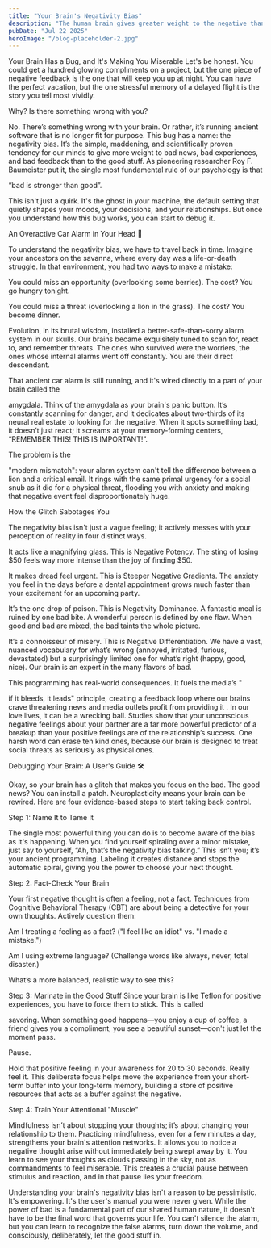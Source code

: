 ```yaml
---
title: "Your Brain's Negativity Bias"
description: "The human brain gives greater weight to the negative than the positive"
pubDate: "Jul 22 2025"
heroImage: "/blog-placeholder-2.jpg"
---
```

Your Brain Has a Bug, and It's Making You Miserable
Let's be honest. You could get a hundred glowing compliments on a project, but the one piece of negative feedback is the one that will keep you up at night. You can have the perfect vacation, but the one stressful memory of a delayed flight is the story you tell most vividly.

Why? Is there something wrong with you?

No. There’s something wrong with your brain. Or rather, it’s running ancient software that is no longer fit for purpose. This bug has a name: the negativity bias. It’s the simple, maddening, and scientifically proven tendency for our minds to give more weight to bad news, bad experiences, and bad feedback than to the good stuff. As pioneering researcher Roy F. Baumeister put it, the single most fundamental rule of our psychology is that 

“bad is stronger than good”.


This isn't just a quirk. It's the ghost in your machine, the default setting that quietly shapes your moods, your decisions, and your relationships. But once you understand how this bug works, you can start to debug it.

An Overactive Car Alarm in Your Head 🚨

To understand the negativity bias, we have to travel back in time. Imagine your ancestors on the savanna, where every day was a life-or-death struggle. In that environment, you had two ways to make a mistake:

You could miss an opportunity (overlooking some berries). The cost? You go hungry tonight.

You could miss a threat (overlooking a lion in the grass). The cost? You become dinner.

Evolution, in its brutal wisdom, installed a better-safe-than-sorry alarm system in our skulls. Our brains became exquisitely tuned to scan for, react to, and remember threats. The ones who survived were the worriers, the ones whose internal alarms went off constantly. You are their direct descendant.


That ancient car alarm is still running, and it's wired directly to a part of your brain called the 

amygdala. Think of the amygdala as your brain's panic button. It’s constantly scanning for danger, and it dedicates about two-thirds of its neural real estate to looking for the negative. When it spots something bad, it doesn’t just react; it screams at your memory-forming centers, “REMEMBER THIS! THIS IS IMPORTANT!”.



The problem is the 

"modern mismatch": your alarm system can't tell the difference between a lion and a critical email. It rings with the same primal urgency for a social snub as it did for a physical threat, flooding you with anxiety and making that negative event feel disproportionately huge.


How the Glitch Sabotages You

The negativity bias isn't just a vague feeling; it actively messes with your perception of reality in four distinct ways.

It acts like a magnifying glass. This is Negative Potency. The sting of losing $50 feels way more intense than the joy of finding $50.

It makes dread feel urgent. This is Steeper Negative Gradients. The anxiety you feel in the days before a dental appointment grows much faster than your excitement for an upcoming party.

It’s the one drop of poison. This is Negativity Dominance. A fantastic meal is ruined by one bad bite. A wonderful person is defined by one flaw. When good and bad are mixed, the bad taints the whole picture.

It’s a connoisseur of misery. This is Negative Differentiation. We have a vast, nuanced vocabulary for what’s wrong (annoyed, irritated, furious, devastated) but a surprisingly limited one for what’s right (happy, good, nice). Our brain is an expert in the many flavors of bad.

This programming has real-world consequences. It fuels the media’s "

if it bleeds, it leads" principle, creating a feedback loop where our brains crave threatening news and media outlets profit from providing it . In our love lives, it can be a wrecking ball. Studies show that your unconscious negative feelings about your partner are a far more powerful predictor of a breakup than your positive feelings are of the relationship’s success. One harsh word can erase ten kind ones, because our brain is designed to treat social threats as seriously as physical ones.




Debugging Your Brain: A User's Guide 🛠️

Okay, so your brain has a glitch that makes you focus on the bad. The good news? You can install a patch. Neuroplasticity means your brain can be rewired. Here are four evidence-based steps to start taking back control.

Step 1: Name It to Tame It

The single most powerful thing you can do is to become aware of the bias as it's happening. When you find yourself spiraling over a minor mistake, just say to yourself, “Ah, that’s the negativity bias talking.” This isn’t you; it’s your ancient programming. Labeling it creates distance and stops the automatic spiral, giving you the power to choose your next thought.


Step 2: Fact-Check Your Brain

Your first negative thought is often a feeling, not a fact. Techniques from Cognitive Behavioral Therapy (CBT) are about being a detective for your own thoughts. Actively question them:


Am I treating a feeling as a fact? ("I feel like an idiot" vs. "I made a mistake.")

Am I using extreme language? (Challenge words like always, never, total disaster.)

What’s a more balanced, realistic way to see this?

Step 3: Marinate in the Good Stuff
Since your brain is like Teflon for positive experiences, you have to force them to stick. This is called 

savoring. When something good happens—you enjoy a cup of coffee, a friend gives you a compliment, you see a beautiful sunset—don't just let the moment pass.


Pause.

Hold that positive feeling in your awareness for 20 to 30 seconds. Really feel it. This deliberate focus helps move the experience from your short-term buffer into your long-term memory, building a store of positive resources that acts as a buffer against the negative.

Step 4: Train Your Attentional "Muscle"

Mindfulness isn’t about stopping your thoughts; it’s about changing your relationship to them. Practicing mindfulness, even for a few minutes a day, strengthens your brain's attention networks. It allows you to notice a negative thought arise without immediately being swept away by it. You learn to see your thoughts as clouds passing in the sky, not as commandments to feel miserable. This creates a crucial pause between stimulus and reaction, and in that pause lies your freedom.



Understanding your brain's negativity bias isn't a reason to be pessimistic. It's empowering. It's the user's manual you were never given. While the power of bad is a fundamental part of our shared human nature, it doesn't have to be the final word that governs your life. You can't silence the alarm, but you can learn to recognize the false alarms, turn down the volume, and consciously, deliberately, let the good stuff in.
